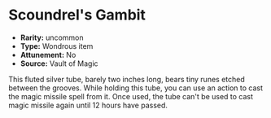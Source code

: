 
# Scoundrel's Gambit

* **Rarity:** uncommon
* **Type:** Wondrous item
* **Attunement:** No
* **Source:** Vault of Magic


This fluted silver tube, barely two inches long, bears tiny runes etched between the grooves. While holding this tube, you can use an action to cast the magic missile spell from it. Once used, the tube can't be used to cast magic missile again until 12 hours have passed.
